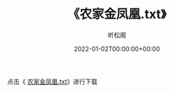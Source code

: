 ﻿---
title:  《农家金凤凰.txt》
date:   2022-01-02T00:00:00+00:00
author: 听松阁
layout: post
permalink: /农家金凤凰/
categories: 小说
tags: [小说]
---

点击《 [农家金凤凰.txt](http://img.660000.xyz/bookstukust/book/bntxt/10/农家金凤凰.txt)》进行下载